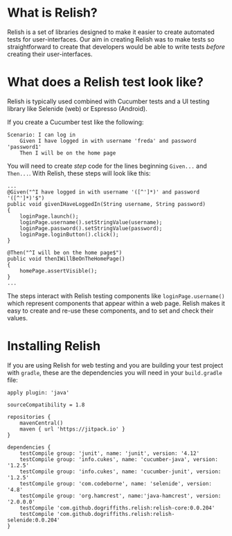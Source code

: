 # What is Relish?

Relish is a set of libraries designed to make it easier to create automated tests for user-interfaces. Our aim in creating Relish was to make tests so straightforward to create that developers would be able to write tests *before* creating their user-interfaces.

# What does a Relish test look like?

Relish is typically used combined with Cucumber tests and a UI testing library like Selenide (web) or Espresso (Android). 

If you create a Cucumber test like the following:

    Scenario: I can log in 
    	Given I have logged in with username 'freda' and password 'password1'
    	Then I will be on the home page
    	

You will need to create *step* code for the lines beginning `Given...` and `Then...`. With Relish, these steps will look like this:

    ...
    @Given("^I have logged in with username '([^']*)' and password '([^']*)'$")
    public void givenIHaveLoggedIn(String username, String password)
    {
        loginPage.launch();
        loginPage.username().setStringValue(username);
        loginPage.password().setStringValue(password);
        loginPage.loginButton().click();
    }
    
    @Then("^I will be on the home page$")
    public void thenIWillBeOnTheHomePage()
    {
        homePage.assertVisible();
    }
    ...
    
The steps interact with Relish testing components like `loginPage.username()` which represent components that appear within a web page. Relish makes it easy to create and re-use these components, and to set and check their values. 

# Installing Relish

If you are using Relish for web testing and you are building your test project with `gradle`, these are the dependencies you will need in your `build.gradle` file:

    apply plugin: 'java'
    
    sourceCompatibility = 1.8
    
    repositories {
        mavenCentral()
        maven { url 'https://jitpack.io' }
    }
    
    dependencies {
        testCompile group: 'junit', name: 'junit', version: '4.12'
        testCompile group: 'info.cukes', name: 'cucumber-java', version: '1.2.5'
        testCompile group: 'info.cukes', name: 'cucumber-junit', version: '1.2.5'
        testCompile group: 'com.codeborne', name: 'selenide', version: '4.8'
        testCompile group: 'org.hamcrest', name:'java-hamcrest', version: '2.0.0.0'
        testCompile 'com.github.dogriffiths.relish:relish-core:0.0.204'
        testCompile 'com.github.dogriffiths.relish:relish-selenide:0.0.204'
    }

    